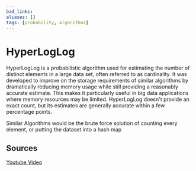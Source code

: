 ```yaml
---
bad_links: 
aliases: []
tags: [probability, algorithms]
---
```

# HyperLogLog

HyperLogLog is a probabilistic algorithm used for estimating the number of distinct elements in a large data set, often referred to as cardinality. It was developed to improve on the storage requirements of similar algorithms by dramatically reducing memory usage while still providing a reasonably accurate estimate. This makes it particularly useful in big data applications where memory resources may be limited. HyperLogLog doesn't provide an exact count, but its estimates are generally accurate within a few percentage points.

Similar Algorithms would be the brute force solution of counting every element, or putting the dataset into a hash map

## Sources

[Youtube Video](https://www.youtube.com/watch?v=lJYufx0bfpw)